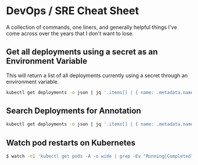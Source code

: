 # DevOps / SRE Cheat Sheet
A collection of commands, one liners, and generally helpful things I've come across over the years that I don't want to lose.

## Get all deployments using a secret as an Environment Variable

This will return a list of all deployments currently using a secret through an environment variable.
```bash
kubectl get deployments -o json | jq '.items[] | { name: .metadata.name, secrets: [ .spec.template.spec.containers[]?.env[]?.valueFrom.secretKeyRef.name ] } | select(.secrets[] == "<SECRET NAME>")'
```

## Search Deployments for Annotation

```bash
kubectl get deployments -o json | jq '.items[] | { name: .metadata.name, annotations: ( .metadata.annotations | keys ) } | select( .annotations[] == "<ANNOTATION>")'
```

## Watch pod restarts on Kubernetes

```bash
$ watch -n1 'kubectl get pods -A -o wide | grep -Ev "Running|Completed"'
```
